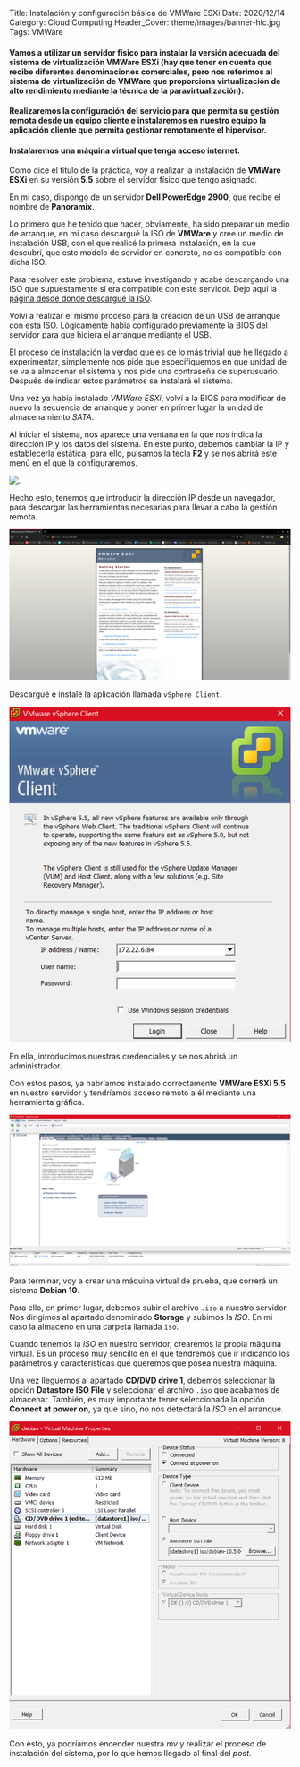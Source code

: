 Title: Instalación y configuración básica de VMWare ESXi
Date: 2020/12/14
Category: Cloud Computing
Header_Cover: theme/images/banner-hlc.jpg
Tags: VMWare

#### Vamos a utilizar un servidor físico para instalar la versión adecuada del sistema de virtualización VMWare ESXi (hay que tener en cuenta que recibe diferentes denominaciones comerciales, pero nos referimos al sistema de virtualización de VMWare que proporciona virtualización de alto rendimiento mediante la técnica de la paravirtualización).

#### Realizaremos la configuración del servicio para que permita su gestión remota desde un equipo cliente e instalaremos en nuestro equipo la aplicación cliente que permita gestionar remotamente el hipervisor.

#### Instalaremos una máquina virtual que tenga acceso internet.

Como dice el título de la práctica, voy a realizar la instalación de **VMWare ESXi** en su versión **5.5** sobre el servidor físico que tengo asignado.

En mi caso, dispongo de un servidor **Dell PowerEdge 2900**, que recibe el nombre de **Panoramix**.

Lo primero que he tenido que hacer, obviamente, ha sido preparar un medio de arranque, en mi caso descargué la ISO de **VMWare** y cree un medio de instalación USB, con el que realicé la primera instalación, en la que descubrí, que este modelo de servidor en concreto, no es compatible con dicha ISO.

Para resolver este problema, estuve investigando y acabé descargando una ISO que supuestamente sí era compatible con este servidor. Dejo aquí la [página desde donde descargué la ISO](https://www.dell.com/support/home/es-es/drivers/driversdetails?driverid=20vnp).

Volví a realizar el mismo proceso para la creación de un USB de arranque con esta ISO. Lógicamente había configurado previamente la BIOS del servidor para que hiciera el arranque mediante el USB.

El proceso de instalación la verdad que es de lo más trivial que he llegado a experimentar, simplemente nos pide que especifiquemos en que unidad de se va a almacenar el sistema y nos pide una contraseña de superusuario. Después de indicar estos parámetros se instalará el sistema.

Una vez ya había instalado *VMWare ESXi*, volví a la BIOS para modificar de nuevo la secuencia de arranque y poner en primer lugar la unidad de almacenamiento *SATA*.

Al iniciar el sistema, nos aparece una ventana en la que nos indica la dirección IP y los datos del sistema. En este punto, debemos cambiar la IP y establecerla estática, para ello, pulsamos la tecla **F2** y se nos abrirá este menú en el que la configuraremos.

![.](images/hlc_instalacion_y_configuracion_basica_de_VMWare_ESXi/vmwareip.png)

Hecho esto, tenemos que introducir la dirección IP desde un navegador, para descargar las herramientas necesarias para llevar a cabo la gestión remota.

![.](images/hlc_instalacion_y_configuracion_basica_de_VMWare_ESXi/vmwareweb.png)

Descargué e instalé la aplicación llamada `vSphere Client`.

![.](images/hlc_instalacion_y_configuracion_basica_de_VMWare_ESXi/vSphereClient.png)

En ella, introducimos nuestras credenciales y se nos abrirá un administrador.

Con estos pasos, ya habríamos instalado correctamente **VMWare ESXi 5.5** en nuestro servidor y tendríamos acceso remoto a él mediante una herramienta gráfica.

![.](images/hlc_instalacion_y_configuracion_basica_de_VMWare_ESXi/vmwareadmin.png)

Para terminar, voy a crear una máquina virtual de prueba, que correrá un sistema **Debian 10**.

Para ello, en primer lugar, debemos subir el archivo `.iso` a nuestro servidor. Nos dirigimos al apartado denominado **Storage** y subimos la *ISO*. En mi caso la almaceno en una carpeta llamada `iso`.

Cuando tenemos la *ISO* en nuestro servidor, crearemos la propia máquina virtual. Es un proceso muy sencillo en el que tendremos que ir indicando los parámetros y características que queremos que posea nuestra máquina.

Una vez lleguemos al apartado **CD/DVD drive 1**, debemos seleccionar la opción **Datastore ISO File** y seleccionar el archivo `.iso` que acabamos de almacenar. También, es muy importante tener seleccionada la opción **Connect at power on**, ya que sino, no nos detectará la *ISO* en el arranque.

![.](images/hlc_instalacion_y_configuracion_basica_de_VMWare_ESXi/vmwareseleccionariso.png)

Con esto, ya podríamos encender nuestra *mv* y realizar el proceso de instalación del sistema, por lo que hemos llegado al final del *post*.
